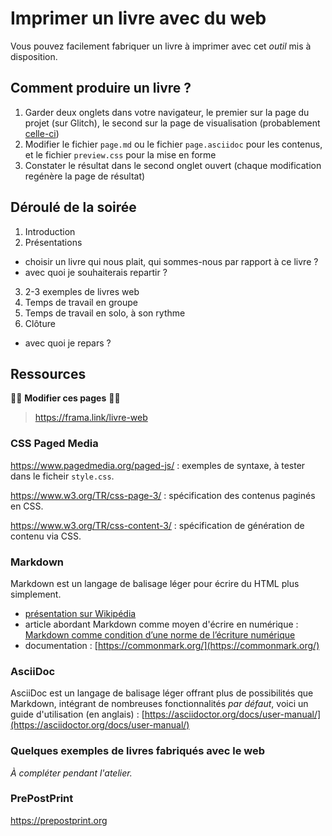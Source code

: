 # Imprimer un livre avec du web
Vous pouvez facilement fabriquer un livre à imprimer avec cet _outil_ mis à disposition.

## Comment produire un livre ?

1. Garder deux onglets dans votre navigateur, le premier sur la page du projet (sur Glitch), le second sur la page de visualisation (probablement [celle-ci](https://imprimer-un-livre-avec-du-web.glitch.me/))
2. Modifier le fichier `page.md` ou le fichier `page.asciidoc` pour les contenus, et le fichier `preview.css` pour la mise en forme
3. Constater le résultat dans le second onglet ouvert (chaque modification regénère la page de résultat)

## Déroulé de la soirée

1. Introduction
2. Présentations
  - choisir un livre qui nous plait, qui sommes-nous
    par rapport à ce livre ?
  - avec quoi je souhaiterais repartir ?
3. 2-3 exemples de livres web
4. Temps de travail en groupe
5. Temps de travail en solo, à son rythme
6. Clôture
  - avec quoi je repars ?


## Ressources

💫✨ **Modifier ces pages** 💫✨

> https://frama.link/livre-web


### CSS Paged Media

https://www.pagedmedia.org/paged-js/ : exemples de syntaxe,
à tester dans le ficheir `style.css`.

https://www.w3.org/TR/css-page-3/ : spécification
des contenus paginés en CSS.

https://www.w3.org/TR/css-content-3/ : spécification
de génération de contenu via CSS.

### Markdown

Markdown est un langage de balisage léger pour écrire du
HTML plus simplement.

- [présentation sur Wikipédia](https://fr.wikipedia.org/wiki/Markdown)
- article abordant Markdown comme moyen d'écrire en numérique : [Markdown comme condition d’une norme de l’écriture numérique](http://www.reel-virtuel.com/numeros/numero6/sentinelles/markdown-condition-ecriture-numerique)
- documentation : [https://commonmark.org/](https://commonmark.org/)

### AsciiDoc
AsciiDoc est un langage de balisage léger offrant plus de possibilités que Markdown, intégrant de nombreuses fonctionnalités _par défaut_, voici un guide d'utilisation (en anglais) : [https://asciidoctor.org/docs/user-manual/](https://asciidoctor.org/docs/user-manual/)

### Quelques exemples de livres fabriqués avec le web
_À compléter pendant l'atelier._

### PrePostPrint
https://prepostprint.org
